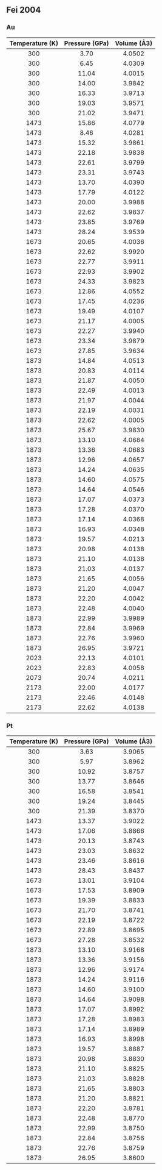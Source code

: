 ## Fei 2004

### Au 

Temperature (K)|Pressure (GPa)|Volume (Å3)
:-------------:|:------------:|:-----------:
300|3.70|4.0502
300|6.45|4.0309	
300|11.04|4.0015	
300|14.00|3.9842
300|16.33|3.9713
300|19.03|3.9571
300|21.02|3.9471
1473|15.86|4.0779
1473|8.46|4.0281
1473|15.32|3.9861
1473|22.18|3.9838
1473|22.61|3.9799
1473|23.31|3.9743
1473|13.70|4.0390
1473|17.79|4.0122
1473|20.00|3.9988
1473|22.62|3.9837
1473|23.85|3.9769
1473|28.24|3.9539
1673|20.65|4.0036
1673|22.62|3.9920
1673|22.77|3.9911
1673|22.93|3.9902
1673|24.33|3.9823
1673|12.86|4.0552
1673|17.45|4.0236
1673|19.49|4.0107
1673|21.17|4.0005
1673|22.27|3.9940
1673|23.34|3.9879
1673|27.85|3.9634
1873|14.84|4.0513
1873|20.83|4.0114
1873|21.87|4.0050
1873|22.49|4.0013
1873|21.97|4.0044
1873|22.19|4.0031
1873|22.62|4.0005
1873|25.67|3.9830
1873|13.10|4.0684
1873|13.36|4.0683
1873|12.96|4.0657
1873|14.24|4.0635
1873|14.60|4.0575
1873|14.64|4.0546
1873|17.07|4.0373
1873|17.28|4.0370
1873|17.14|4.0368
1873|16.93|4.0348
1873|19.57|4.0213
1873|20.98|4.0138
1873|21.10|4.0138
1873|21.03|4.0137
1873|21.65|4.0056
1873|21.20|4.0047
1873|22.20|4.0042
1873|22.48|4.0040
1873|22.99|3.9989
1873|22.84|3.9969
1873|22.76|3.9960
1873|26.95|3.9721
2023|22.13|4.0101
2023|22.83|4.0058
2073|20.74|4.0211
2173|22.00|4.0177
2173|22.46|4.0148
2173|22.62|4.0138


### Pt

Temperature (K)|Pressure (GPa)|Volume (Å3)
:-------------:|:------------:|:-----------:
300|3.63|3.9065
300|5.97|3.8962
300|10.92|3.8757
300|13.77|3.8646
300|16.58|3.8541
300|19.24|3.8445
300|21.39|3.8370
1473|13.37|3.9022
1473|17.06|3.8866
1473|20.13|3.8743
1473|23.03|3.8632
1473|23.46|3.8616
1473|28.43|3.8437
1673|13.01|3.9104
1673|17.53|3.8909
1673|19.39|3.8833
1673|21.70|3.8741
1673|22.19|3.8722
1673|22.89|3.8695
1673|27.28|3.8532
1873|13.10|3.9168
1873|13.36|3.9156
1873|12.96|3.9174
1873|14.24|3.9116
1873|14.60|3.9100
1873|14.64|3.9098
1873|17.07|3.8992
1873|17.28|3.8983
1873|17.14|3.8989
1873|16.93|3.8998
1873|19.57|3.8887
1873|20.98|3.8830
1873|21.10|3.8825
1873|21.03|3.8828
1873|21.65|3.8803
1873|21.20|3.8821
1873|22.20|3.8781
1873|22.48|3.8770
1873|22.99|3.8750
1873|22.84|3.8756
1873|22.76|3.8759
1873|26.95|3.8600
